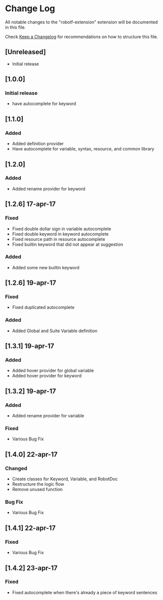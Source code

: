 # Change Log
All notable changes to the "robotf-extension" extension will be documented in this file.

Check [Keep a Changelog](http://keepachangelog.com/) for recommendations on how to structure this file.

## [Unreleased]
- Initial release

## [1.0.0]
### Initial release
- have autocomplete for keyword

## [1.1.0]
### Added
- Added definition provider
- Have autocomplete for variable, syntax, resource, and common library

## [1.2.0]
### Added
- Added rename provider for keyword

## [1.2.6] 17-apr-17
### Fixed
- Fixed double dollar sign in variable autocomplete
- Fixed double keyword in keyword autocomplete
- Fixed resource path in resource autocomplete
- Fixed builtin keyword that did not appear at suggestion
### Added
- Added some new builtin keyword

## [1.2.6] 19-apr-17
### Fixed
- Fixed duplicated autocomplete
### Added
- Added Global and Suite Variable definition

## [1.3.1] 19-apr-17
### Added
- Added hover provider for global variable
- Added hover provider for keyword

## [1.3.2] 19-apr-17
### Added
- Added rename provider for variable
### Fixed
- Various Bug Fix

## [1.4.0] 22-apr-17
### Changed
- Create classes for Keyword, Variable, and RobotDoc
- Restructure the logic flow
- Remove unused function
### Bug Fix
- Various Bug Fix

## [1.4.1] 22-apr-17
### Fixed
- Various Bug Fix

## [1.4.2] 23-apr-17
### Fixed
- Fixed autocomplete when there's already a piece of keyword sentences